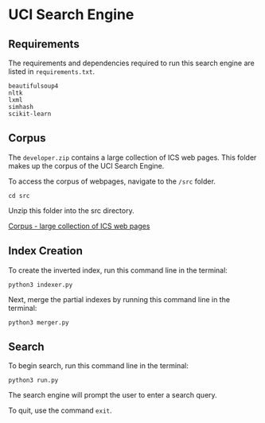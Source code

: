 # UCI Search Engine

## Requirements
The requirements and dependencies required to run this search engine are listed in `requirements.txt`.
```
beautifulsoup4
nltk
lxml
simhash
scikit-learn
```

## Corpus
The `developer.zip` contains a large collection of ICS web pages. This folder makes up the corpus of the UCI Search Engine.

To access the corpus of webpages, navigate to the `/src` folder.
```
cd src
```
Unzip this folder into the src directory.

[Corpus - large collection of ICS web pages](https://www.ics.uci.edu/~algol/teaching/informatics141cs121w2022/a3files/developer.zip)

## Index Creation
To create the inverted index, run this command line in the terminal:
```
python3 indexer.py
```
Next, merge the partial indexes by running this command line in the terminal:
```
python3 merger.py
```

## Search
To begin search, run this command line in the terminal:
```
python3 run.py
```
The search engine will prompt the user to enter a search query.

To quit, use the command `exit`.
